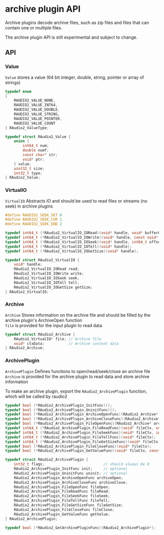# archive plugin API

Archive plugins decode archive files, such as zip files and files that can contain one or multiple files.

The archive plugin API is still experimental and subject to change.

## API

### Value

`Value` stores a value (64 bit integer, double, string, pointer or array of strings)

```c
typedef enum
{
    RAUDIO2_VALUE_NONE,
    RAUDIO2_VALUE_INT64,
    RAUDIO2_VALUE_DOUBLE,
    RAUDIO2_VALUE_STRING,
    RAUDIO2_VALUE_POINTER,
    RAUDIO2_VALUE_COUNT
} RAudio2_ValueType;

typedef struct RAudio2_Value {
    union {
        int64_t num;
        double numf;
        const char* str;
        void* ptr;
    } value;
    uint32_t size;
    int32_t type;
} RAudio2_Value;
```

### VirtualIO

`VirtualIO` Abstracts IO and should be used to read files or streams (no seek) in archive plugins

```c
#define RAUDIO2_SEEK_SET 0
#define RAUDIO2_SEEK_CUR 1
#define RAUDIO2_SEEK_END 2

typedef int64_t (*RAudio2_VirtualIO_IORead)(void* handle, void* bufferOut, int64_t bytesToRead);
typedef int64_t (*RAudio2_VirtualIO_IOWrite)(void* handle, const void* bufferIn, int64_t bytesToWrite);
typedef int64_t (*RAudio2_VirtualIO_IOSeek)(void* handle, int64_t offset, int whence);
typedef int64_t (*RAudio2_VirtualIO_IOTell)(void* handle);
typedef int64_t (*RAudio2_VirtualIO_IOGetSize)(void* handle);

typedef struct RAudio2_VirtualIO {
    void* handle;
    RAudio2_VirtualIO_IORead read;
    RAudio2_VirtualIO_IOWrite write;
    RAudio2_VirtualIO_IOSeek seek;
    RAudio2_VirtualIO_IOTell tell;
    RAudio2_VirtualIO_IOGetSize getSize;
} RAudio2_VirtualIO;
```

### Archive

`Archive` Stores information on the archive file and should be filled by the archive plugin's ArchiveOpen function  
`file` is provided for the input plugin to read data

```c
typedef struct RAudio2_Archive {
    RAudio2_VirtualIO* file; // Archive file
    void* ctxData;           // Archive context data
} RAudio2_Archive;
```

### ArchivePlugin

`ArchivePlugin` Defines functions to open/read/seek/close an archive file  
`Archive` is provided for the archive plugin to read data and store archive information  

To make an archive plugin, export the `RAudio2_ArchivePlugin` function, which will be called by raudio2

```c
typedef bool (*RAudio2_ArchivePlugin_InitFunc)();
typedef bool (*RAudio2_ArchivePlugin_UninitFunc)();
typedef bool (*RAudio2_ArchivePlugin_ArchiveOpenFunc)(RAudio2_Archive* archive);
typedef bool (*RAudio2_ArchivePlugin_ArchiveCloseFunc)(RAudio2_Archive* archive);
typedef bool (*RAudio2_ArchivePlugin_FileOpenFunc)(RAudio2_Archive* archive, const char* filePath, void** fileCtxOut);
typedef int64_t (*RAudio2_ArchivePlugin_FileReadFunc)(void* fileCtx, void* bufferOut, int64_t bytesToRead);
typedef int64_t (*RAudio2_ArchivePlugin_FileSeekFunc)(void* fileCtx, int64_t offset, int whence);
typedef int64_t (*RAudio2_ArchivePlugin_FileTellFunc)(void* fileCtx);
typedef int64_t (*RAudio2_ArchivePlugin_FileGetSizeFunc)(void* fileCtx);
typedef bool (*RAudio2_ArchivePlugin_FileCloseFunc)(void* fileCtx);
typedef bool (*RAudio2_ArchivePlugin_GetValueFunc)(void* fileCtx, const char* key, int32_t keyLength, RAudio2_Value* valueOut);

typedef struct RAudio2_ArchivePlugin {
    int32_t flags;                           // should always be 0
    RAudio2_ArchivePlugin_InitFunc init;     // optional
    RAudio2_ArchivePlugin_UninitFunc uninit; // optional
    RAudio2_ArchivePlugin_ArchiveOpenFunc archiveOpen;
    RAudio2_ArchivePlugin_ArchiveCloseFunc archiveClose;
    RAudio2_ArchivePlugin_FileOpenFunc fileOpen;
    RAudio2_ArchivePlugin_FileReadFunc fileRead;
    RAudio2_ArchivePlugin_FileSeekFunc fileSeek;
    RAudio2_ArchivePlugin_FileTellFunc fileTell;
    RAudio2_ArchivePlugin_FileGetSizeFunc fileGetSize;
    RAudio2_ArchivePlugin_FileCloseFunc fileClose;
    RAudio2_ArchivePlugin_GetValueFunc getValue;
} RAudio2_ArchivePlugin;

typedef bool (*RAudio2_GetArchivePluginFunc)(RAudio2_ArchivePlugin*);
```
